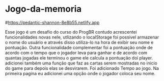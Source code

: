 # Jogo-da-memoria
#https://pedantic-shannon-8e8b55.netlify.app

Esse jogo é um desafio do curso do ProgBR contudo acrescentei funcionalidades novas nele, utlizando o localStorage foi possivel armazenar o nome do usuário
e através disso utiliza-lo na hora de exibir seu nome e pontuação.
Outra funcionalidade complementar foi a pontuação onde de acordo com o tempo que o jogador leva para ganhar e de acordo com quantas jogadas ele terminou o game
ele calcula a pontuação doi player.
adicionei também uma função que faz as cartas serem mostradas no inicio do game para depois elas se desvirarem.
Foi adicionado Tempo ao jogo.
Na primeira pagina eu adicionei uma opção onde o jogador coloca seu nome.


